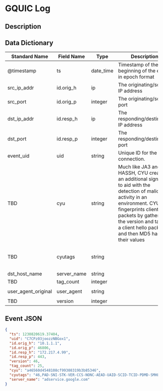 # GQUIC Log

## Description

## Data Dictionary

| Standard Name                   | Field Name                      | Type                            | Description                                                                                                                                                                                                                                                        | Sample Value                                                                                                                 |
| ------------------------------- | ------------------------------- | ------------------------------- | -------------------------------                                                                                                                                                                                                                                    | -------------------------------                                                                                              |
| @timestamp                      | ts                              | date_time                       | Timestamp of the beginning of the event in epoch format                                                                                                                                                                                                            | `1230820619.37404`                                                                                                           |
| src_ip_addr                     | id.orig_h                       | ip                              | The originating/source IP address                                                                                                                                                                                                                                  | `10.1.1.1`                                                                                                                   |
| src_port                        | id.orig_p                       | integer                         | The originating/source port                                                                                                                                                                                                                                        | `37682`                                                                                                                      |
| dst_ip_addr                     | id.resp_h                       | ip                              | The responding/destination IP address                                                                                                                                                                                                                              | `172.217.4.99`                                                                                                               |
| dst_port                        | id.resp_p                       | integer                         | The responding/destination port                                                                                                                                                                                                                                    | `443`                                                                                                                        |
| event_uid                       | uid                             | string                          | Unique ID for the connection.                                                                                                                                                                                                                                      | `C7CPz03joozzNBGox1`                                                                                                         |
| TBD                             | cyu                             | string                          | Much like JA3 and HASSH, CYU creates an additional signature to aid with the detection of malicious activity in an environment. CYU fingerprints client hello packets by gathering the version and tags of a client hello packet and then MD5 hashing their values | `a46560d4548108cf99308319b3b85346`                                                                                           |
| TBD                             | cyutags                         | string                          |                                                                                                                                                                                                                                                                    | `46,PAD-SNI-STK-VER-CCS-NONC-AEAD-UAID-SCID-TCID-PDMD-SMHL-ICSL-NONP-PUBS-MIDS-SCLS-KEXS-XLCT-CSCT-COPT-CCRT-IRTT-CFCW-SFCW` |
| dst_host_name                   | server_name                     | string                          |                                                                                                                                                                                                                                                                    | `adservice.google.com`                                                                                                       |
| TBD                             | tag_count                       | integer                         |                                                                                                                                                                                                                                                                    | `25`                                                                                                                         |
| user_agent_original             | user_agent                      | string                          |                                                                                                                                                                                                                                                                    | `Chrome/76.0.3809.100 Linux x86_64`                                                                                          |
| TBD                             | version                         | integer                         |                                                                                                                                                                                                                                                                    | `46`                                                                                                                         |


## Event JSON

```json
{
  "ts": 1230820619.37404,
  "uid": "C7CPz03joozzNBGox1",
  "id.orig_h": "10.1.1.1",
  "id.orig_p": 46806,
  "id.resp_h": "172.217.4.99",
  "id.resp_p": 443,
  "version": 46,
  "tag_count": 25,
  "cyu": "a46560d4548108cf99308319b3b85346",
  "cyutags": "46,PAD-SNI-STK-VER-CCS-NONC-AEAD-UAID-SCID-TCID-PDMD-SMHL-ICSL-NONP-PUBS-MIDS-SCLS-KEXS-XLCT-CSCT-COPT-CCRT-IRTT-CFCW-SFCW",
  "server_name": "adservice.google.com"
}
```